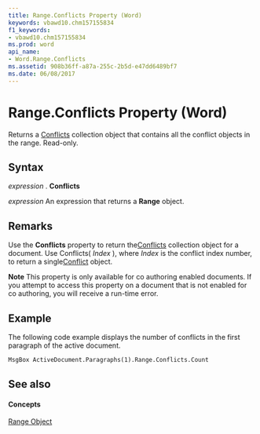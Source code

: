 ```yaml
---
title: Range.Conflicts Property (Word)
keywords: vbawd10.chm157155834
f1_keywords:
- vbawd10.chm157155834
ms.prod: word
api_name:
- Word.Range.Conflicts
ms.assetid: 908b36ff-a87a-255c-2b5d-e47dd6489bf7
ms.date: 06/08/2017
---
```



# Range.Conflicts Property (Word)

Returns a [Conflicts](conflicts-object-word.md) collection object that contains all the conflict objects in the range. Read-only.


## Syntax

 _expression_ . **Conflicts**

 _expression_ An expression that returns a **Range** object.


## Remarks

Use the  **Conflicts** property to return the[Conflicts](conflicts-object-word.md) collection object for a document. Use Conflicts( _Index_ ), where _Index_ is the conflict index number, to return a single[Conflict](conflict-object-word.md) object.


 **Note**  This property is only available for co authoring enabled documents. If you attempt to access this property on a document that is not enabled for co authoring, you will receive a run-time error.


## Example

The following code example displays the number of conflicts in the first paragraph of the active document.


```vb
MsgBox ActiveDocument.Paragraphs(1).Range.Conflicts.Count
```


## See also


#### Concepts


[Range Object](range-object-word.md)

